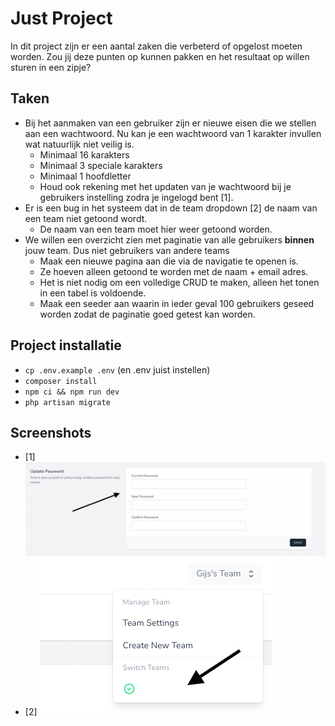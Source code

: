 # Just Project

In dit project zijn er een aantal zaken die verbeterd of opgelost moeten worden.
Zou jij deze punten op kunnen pakken en het resultaat op willen sturen in een zipje?

## Taken
 * Bij het aanmaken van een gebruiker zijn er nieuwe eisen die we stellen aan een wachtwoord.
   Nu kan je een wachtwoord van 1 karakter invullen wat natuurlijk niet veilig is.
   * Minimaal 16 karakters
   * Minimaal 3 speciale karakters
   * Minimaal 1 hoofdletter
   * Houd ook rekening met het updaten van je wachtwoord bij je gebruikers instelling zodra je ingelogd bent [1].
 * Er is een bug in het systeem dat in de team dropdown [2] de naam van een team niet getoond wordt.
   * De naam van een team moet hier weer getoond worden.
 * We willen een overzicht zien met paginatie van alle gebruikers **binnen** jouw team. Dus niet gebruikers van andere teams
   * Maak een nieuwe pagina aan die via de navigatie te openen is.
   * Ze hoeven alleen getoond te worden met de naam + email adres.
   * Het is niet nodig om een volledige CRUD te maken, alleen het tonen in een tabel is voldoende.
   * Maak een seeder aan waarin in ieder geval 100 gebruikers geseed worden zodat de paginatie goed getest kan worden.

## Project installatie
 * `cp .env.example .env` (en .env juist instellen)
 * `composer install`
 * `npm ci && npm run dev`
 * `php artisan migrate`

## Screenshots

 * [1] ![Screenshot](public/images/Screenshot%202022-04-20%20at%2011.36.48.png)
 * [2] ![Screenshot](public/images/Screenshot%202022-04-20%20at%2011.32.40.png)

